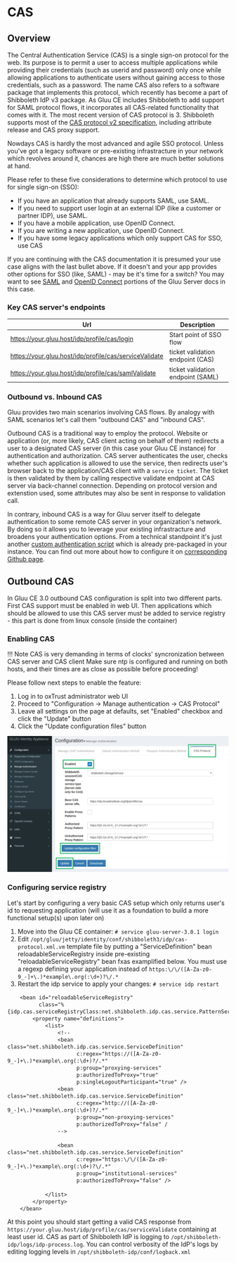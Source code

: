 # CAS
## Overview
The Central Authentication Service (CAS) is a single sign-on protocol for the web. Its purpose is to permit a user to access multiple applications while providing their credentials (such as userid and password) only once while allowing applications to authenticate users without gaining access to those credentials, such as a password. The name CAS also refers to a software package that implements this protocol, which recently has become a part of Shibboleth IdP v3 package. As Gluu CE includes Shibboleth to add support for SAML protocol flows, it incorporates all CAS-related functionality that comes with it. The most recent version of CAS protocol is 3. Shibboleth supports most of the [CAS protocol v2 specification](https://apereo.github.io/cas/5.0.x/protocol/CAS-Protocol-V2-Specification.html), including attribute release and CAS proxy support.

Nowdays CAS is hardly the most advanced and agile SSO protocol. Unless you've got a legacy software or pre-existing infrastracture
in your network which revolves around it, chances are high there are much better solutions at hand.

Please refer to these five considerations to determine which protocol 
to use for single sign-on (SSO):

- If you have an application that already supports SAML, use SAML.
- If you need to support user login at an external IDP (like a customer or partner IDP), use SAML.
- If you have a mobile application, use OpenID Connect.
- If you are writing a new application, use OpenID Connect.
- If you have some legacy applications which only support CAS for SSO, use CAS

If you are continuing with the CAS documentation it is presumed your use case aligns with the last bullet above.
If it doesn't and your app provides other options for SSO (like, SAML) - may be it's time for a switch? You may want to
see [SAML](./saml.md) and [OpenID Connect](./openid-connect.md) portions of the Gluu Server docs in this case. 

### Key CAS server's endpoints

|	Url		|	Description		   |
|-------------------------------|--------------------------|
| https://your.gluu.host/idp/profile/cas/login | Start point of SSO flow |
| https://your.gluu.host/idp/profile/cas/serviceValidate | ticket validation endpoint (CAS) |
| https://your.gluu.host/idp/profile/cas/samlValidate | ticket validation endpoint (SAML) |

### Outbound vs. Inbound CAS 
Gluu provides two main scenarios involving CAS flows. By analogy with SAML scenarios let's call them "outbound CAS" and "inbound CAS".

Outbound CAS is a traditional way to employ the protocol. Website or application (or, more likely, CAS client acting on behalf of them)
redirects a user to a designated CAS server (in this case your Gluu CE instance) for authentication and authorization. CAS server authenticates the user, checks whether such application is
allowed to use the service, then redirects user's browser back to the application/CAS client with a `service ticket`. The ticket is then validated by them by
calling respective validate endpoint at CAS server via back-channel connection. Depending on protocol version and extenstion used, some attributes may
also be sent in response to validation call.

In contrary, inbound CAS is a way for Gluu server itself to delegate authentication to some remote CAS server in your organization's network. By doing so it allows you to leverage your existing infrastracture and broadens your authentication options. From a technical standpoint it's just another [custom authentication script](../authn-guide/customauthn/) which is already pre-packaged in your instance. You can find out more about how to configure it on [corresponding Github page](https://github.com/GluuFederation/oxAuth/tree/master/Server/integrations/cas2).

## Outbound CAS
In Gluu CE 3.0 outbound CAS configuration is split into two different parts. First CAS support must be enabled in web UI.
Then applications which should be allowed to use this CAS server must be added to service registry - this part is done from linux console (inside the container)

### Enabling CAS

!!! Note
    CAS is very demanding in terms of clocks' syncronization between CAS server and CAS client
    Make sure ntp is configured and running on both hosts, and their times are as close as possible before proceeding!

Please follow next steps to enable the feature:

1. Log in to oxTrust administrator web UI
2. Proceed to "Configuration -> Manage authentication -> CAS Protocol"
3. Leave all settings on the page at defaults, set "Enabled" checkbox and click the "Update" button
4. Click the "Update configuration files" button

![tr-relying-party](../img/cas/cas_enabling.jpg)  

### Configuring service registry

Let's start by configuring a very basic CAS setup which only returns user's id to requesting application (will use it as a foundation to build a more functional setup(s) upon later on)

1. Move into the Gluu CE container: `# service gluu-server-3.0.1 login`
2. Edit `/opt/gluu/jetty/identity/conf/shibboleth3/idp/cas-protocol.xml.vm` template file by putting a "ServiceDefinition" bean reloadableServiceRegistry inside pre-existing "reloadableServiceRegistry" bean fxas examplified below. You must use a regexp defining your application instead of `https:\/\/([A-Za-z0-9_-]+\.)*example\.org(:\d+)?\/.*`
3. Restart the idp service to apply your changes: `# service idp restart`

```
    <bean id="reloadableServiceRegistry"
          class="%{idp.cas.serviceRegistryClass:net.shibboleth.idp.cas.service.PatternServiceRegistry}">
        <property name="definitions">
            <list>
                <!--
                <bean class="net.shibboleth.idp.cas.service.ServiceDefinition"
                      c:regex="https://([A-Za-z0-9_-]+\.)*example\.org(:\d+)?/.*"
                      p:group="proxying-services"
                      p:authorizedToProxy="true"
                      p:singleLogoutParticipant="true" />
                <bean class="net.shibboleth.idp.cas.service.ServiceDefinition"
                      c:regex="http://([A-Za-z0-9_-]+\.)*example\.org(:\d+)?/.*"
                      p:group="non-proxying-services"
                      p:authorizedToProxy="false" /
                -->

                <bean class="net.shibboleth.idp.cas.service.ServiceDefinition"
                      c:regex="https:\/\/([A-Za-z0-9_-]+\.)*example\.org(:\d+)?\/.*"
                      p:group="institutional-services"
                      p:authorizedToProxy="false" />

            </list>
        </property>
    </bean>
```

At this point you should start getting a valid CAS response from `https://your.gluu.host/idp/profile/cas/serviceValidate` containing at least user id.
CAS as part of Shibboleth IdP is logging to `/opt/shibboleth-idp/logs/idp-process.log`. You can control verbosity of the IdP's logs by editing logging levels in `/opt/shibboleth-idp/conf/logback.xml`
